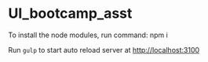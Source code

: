# UI_bootcamp_asst

To install the node modules, run command:
npm i

Run ```gulp``` to start auto reload server at [http://localhost:3100](http://localhost:3100)
